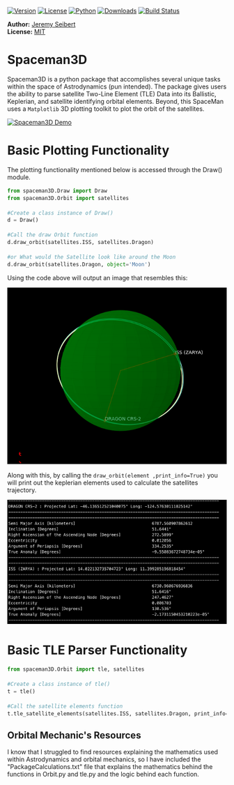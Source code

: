 [![Version](https://img.shields.io/pypi/v/spaceman3D.svg)](https://pypi.python.org/pypi/spaceman3D)
[![License](https://img.shields.io/pypi/l/spaceman3D.svg)](https://pypi.python.org/pypi/spaceman3D)
[![Python](https://img.shields.io/pypi/pyversions/spaceman3D.svg)](https://pypi.python.org/pypi/spaceman3D)
[![Downloads](https://img.shields.io/pypi/dm/spaceman3D.svg?style=plastic)](https://img.shields.io/pypi/dm/spaceman3D.svg?style=plastic)
[![Build Status](https://travis-ci.org/Jaseibert/spaceman3D.svg?branch=master)](https://travis-ci.org/Jaseibert/spaceman3D)

**Author:** [Jeremy Seibert](https://www.jeremyseibert.com)<br/>
**License:** [MIT](https://opensource.org/licenses/MIT)<br/>

# Spaceman3D

Spaceman3D is a python package that accomplishes several unique tasks within the space of Astrodynamics (pun intended). The package gives users the ability to parse satellite Two-Line Element (TLE) Data into its Ballistic, Keplerian, and satellite identifying orbital elements. Beyond, this SpaceMan uses a `Matplotlib` 3D plotting toolkit to plot the orbit of the satellites.

[![Spaceman3D Demo](https://i.imgur.com/W41jW2o.png)](https://vimeo.com/322704127 "Spaceman3D Draw Orbit Demonstration - Click to Watch!")

# Basic Plotting Functionality

The plotting functionality mentioned below is accessed through the Draw() module.

```python
from spaceman3D.Draw import Draw
from spaceman3D.Orbit import satellites

#Create a class instance of Draw()
d = Draw()

#Call the draw Orbit function
d.draw_orbit(satellites.ISS, satellites.Dragon)

#or What would the Satellite look like around the Moon
d.draw_orbit(satellites.Dragon, object='Moon')
```

Using the code above will output an image that resembles this:

![alt text](./info/img/ISS_Dragon.png)

Along with this, by calling the `draw_orbit(element ,print_info=True)` you will print out the keplerian elements used to calculate the satellites trajectory.

![alt text](./info/img/example_output.png)

# Basic TLE Parser Functionality

```python
from spaceman3D.Orbit import tle, satellites

#Create a class instance of tle()
t = tle()

#Call the satellite elements function
t.tle_satellite_elements(satellites.ISS, satellites.Dragon, print_info=True)
```

## Orbital Mechanic's Resources
I know that I struggled to find resources explaining the mathematics used within Astrodynamics and orbital mechanics, so I have included the "PackageCalculations.txt" file that explains the mathematics behind the functions in Orbit.py and tle.py and the logic behind each function.
